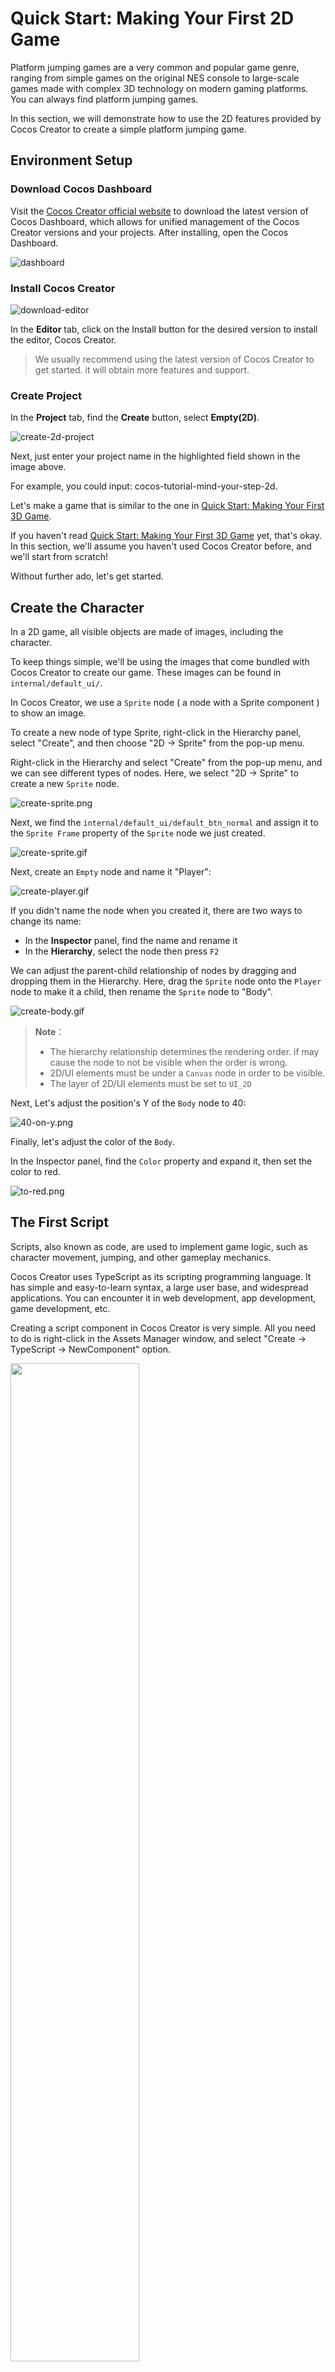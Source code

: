 # Quick Start: Making Your First 2D Game

Platform jumping games are a very common and popular game genre, ranging from simple games on the original NES console to large-scale games made with complex 3D technology on modern gaming platforms. You can always find platform jumping games.

In this section, we will demonstrate how to use the 2D features provided by Cocos Creator to create a simple platform jumping game.

## Environment Setup

### Download Cocos Dashboard

Visit the [Cocos Creator official website](https://www.cocos.com/creator-download) to download the latest version of Cocos Dashboard, which allows for unified management of the Cocos Creator versions and your projects. After installing, open the Cocos Dashboard.

![dashboard](images/projects.png)

### Install Cocos Creator

![download-editor](images/download-editor.png)

In the **Editor** tab, click on the Install button for the desired version to install the editor, Cocos Creator.

> We usually recommend using the latest version of Cocos Creator to get started. it will obtain more features and support.

### Create Project

In the **Project** tab, find the **Create** button, select **Empty(2D)**.

![create-2d-project](images/create-2d-empty.png)

Next, just enter your project name in the highlighted field shown in the image above.

For example, you could input: cocos-tutorial-mind-your-step-2d.

Let's make a game that is similar to the one in [Quick Start: Making Your First 3D Game](../first-game/index.md).

If you haven't read [Quick Start: Making Your First 3D Game](../first-game/index.md) yet, that's okay. In this section, we'll assume you haven't used Cocos Creator before, and we'll start from scratch!

Without further ado, let's get started.

## Create the Character

In a 2D game, all visible objects are made of images, including the character.

To keep things simple, we'll be using the images that come bundled with Cocos Creator to create our game. These images can be found in `internal/default_ui/`.

In Cocos Creator, we use a `Sprite` node ( a node with a Sprite component ) to show an image.

To create a new node of type Sprite, right-click in the Hierarchy panel, select "Create", and then choose "2D -> Sprite" from the pop-up menu.

Right-click in the Hierarchy and select "Create" from the pop-up menu, and we can see different types of nodes. Here, we select "2D -> Sprite" to create a new `Sprite` node.

![create-sprite.png](images/create-sprite.png)

Next, we find the `internal/default_ui/default_btn_normal` and assign it to the `Sprite Frame` property of the `Sprite` node we just created.

![create-sprite.gif](images/create-sprite.gif)

Next, create an `Empty` node and name it "Player":

![create-player.gif](images/create-player.gif)

If you didn't name the node when you created it, there are two ways to change its name:

- In the **Inspector** panel, find the name and rename it
- In the **Hierarchy**, select the node then press `F2`

We can adjust the parent-child relationship of nodes by dragging and dropping them in the Hierarchy. Here, drag the `Sprite` node onto the `Player` node to make it a child, then rename the `Sprite` node to "Body".

![create-body.gif](./images/create-body.gif)

> **Note**：
> - The hierarchy relationship determines the rendering order. if may cause the node to not be visible when the order is wrong.
> - 2D/UI elements must be under a `Canvas` node in order to be visible.
> - The layer of 2D/UI elements must be set to `UI_2D`

Next, Let's adjust the position's Y of the `Body` node to 40:

![40-on-y.png](images/40-on-y.png)

Finally, let's adjust the color of the `Body`.

In the Inspector panel, find the `Color` property and expand it, then set the color to red.

![to-red.png](images/to-red.png)

## The First Script

Scripts, also known as code, are used to implement game logic, such as character movement, jumping, and other gameplay mechanics.

Cocos Creator uses TypeScript as its scripting programming language. It has simple and easy-to-learn syntax, a large user base, and widespread applications. You can encounter it in web development, app development, game development, etc.

Creating a script component in Cocos Creator is very simple. All you need to do is right-click in the Assets Manager window, and select "Create -> TypeScript -> NewComponent" option.

<img src='./images/create-fist-script.png' width='64%' height='64%'></img>

For ease of management, it is often recommended to create a folder named `Script` to put all of your scripts in.

Next, right-click on the `Scripts` folder, and create a new script component named `PlayerController` to control the player.

![create-scripts.gif](images/create-scripts.gif)

The engine will generate the following code for the script component that we just created.

```ts
import { _decorator, Component, Node } from 'cc';
const { ccclass, property } = _decorator;

@ccclass('PlayerController')
export class PlayerController extends Component {
    start() {

    }

    update(deltaTime: number) {
        
    }
}
```

**Note** Cocos Creator uses a Node + Component architecture, meaning that a component must be attached to a node in order to function. Scripts in Cocos Creator are also designed as components.

So, let's drag the `PlayerController` script onto the  Inspector of Player node.

![add-player-controller.gif](images/add-player-controller.gif)

You should see that a `PlayerController` component has been added to the Player node.

> **Note**: You can also click on the **Add Component** button to add different types of components.
> `import { _decorator, Component, Node } from 'cc'`

## Map

A map in a game is an area where your character can move around and interact within a game.

As mentioned before, all visible objects in 2D games are made up of images. The map is no exception.

Just like the steps we used to create the `Body` node, we will now create an object called `Box` which will be used to construct the map.

- Right-click in the Hierarchy
- Create a `Sprite` node by selecting "Create -> 2D Objects -> Sprite" through the pop-up menu.
- Name it as "Box"
- Select the "Box" node, set its **Sprite Frame** property by using `internal/default_ui/default_btn_normal`

![create-box.png](images/create-box.png)

### Prefab

A prefab is a special type of resource that can save the information of a node as a file. so that it can be reused in other situations.

In Cocos Creator, creating a prefab is quite simple. We just need to drag the node into the Assets Manager window, a *.prefab file will be automatically generated.

Now, let's create a folder named Prefab in the Assets Manager window, which will be used to organize all prefabs together.

Then, find the Box node and drag it to the Prefab folder, a prefab file named "Box" will be generated.

The box node in the hierarchy can be deleted, because it won't be used when the game is running. Instead, we will create nodes in the script using Box.prefab to build the game map during gameplay.

![create-box-prefab.gif](images/create-box-prefab.gif)

> **Tips:** Generally, We will use different folders to manage different types of resources. It's a good habit to keep your project well-organized.

### Scene

In the game engine, a scene is used to manage all game objects. It contains characters, maps, gameplay, UI. you name it in a game.

A game can be divided into different scenes based on its functionalities. Such as the loading-scene, start-menu-scene, gameplay-scene, etc.

A game requires at least one scene to start.

So, in Cocos Creator, an unsaved empty scene will be opened by default, just like the one we are currently editing.

To ensure that we can find this scene the next time we open Cocos Creator, we need to save it.

First, let's create a folder named "Scene" to save our scenes in the Assets Manager window.

![scene-dir.png](images/scene-dir.png)

Then, press the <kbd>Ctrl</kbd> + <kbd>S</kbd> shortcut key.

Since it is the first time we are saving this scene, the scene-saving window will pop up.

We choose the "Scene" folder that we just created as the location, and name it "game.scene". Click save.

![save-scene.png](images/save-scene.png)

Now the scene is saved. We can see a scene resource file named "game" under the assets/Scene folder in the Assets Manager window.

![saved-scene.png](images/saved-scene.png)

The scene now can be observed as below, the red block represents the player, and the white represents the ground.

![scene.png](images/scene.png)

> Don't forget to press <kbd>Ctrl</kbd> + <kbd>S</kbd> shortcut key to save your scene when there are changes to the scene. Avoid losing work progress due to unexpected events such as power outages.

## Make the character move

We have created the "Player" node before, but it can not move.

Next, we will add code and animations to control its movement and make it move.

### PlayerController

The player should have the following behaviors：

- it starts jumping when the mouse is clicked.
- When it has been jumping for a certain amount of time, the jumping ends.

To achieve the above goals, we need to add some methods in the `PlayerController` component.

- Listen for mouse-click events

    ```ts
    onMouseUp(event: EventMouse) {}
    ```

- Jump according to the given steps

    ```ts
    jumpByStep(step: number) {}
    ```

- Calculate the position of the player

    ```ts
    update (deltaTime: number) {}
    ```

Next, let's complete these methods.

#### Listen for mouse-click events

Cocos Creator supports various common control devices, such as the mouse, keyboard, touchpad, and gamepad. You can easily access the relevant content through `Input` class.

For ease of use, Cocos Creator provides a global instance object `input` for the `Input` class.

> **Note** It's easy to confuse, `input` is the instance, and `Input` is the class.

To make the `onMouseUp` method be called by the engine when the mouse is clicked, we need to add the following code to the `start` method.

```ts
start () {
    input.on(Input.EventType.MOUSE_UP, this.onMouseUp, this);
}
```

The `onMouseUp` method has an `event` parameter of type `EventMouse`.

Through the `event.getButton()` method, we can get which button of the mouse is clicked.

Add the following code to the `onMouseUp` method:

```ts
onMouseUp(event: EventMouse) {
    if (event.getButton() === EventMouse.BUTTON_LEFT) {
        this.jumpByStep(1);
    } else if (event.getButton() === EventMouse.BUTTON_RIGHT) {
        this.jumpByStep(2);
    }
}
```

In the `EventMouse` class, there are three values have been defined:
- public static BUTTON_LEFT = 0;
- public static BUTTON_MIDDLE = 1;
- public static BUTTON_RIGHT = 2;

The code has implemented that:
- When the left mouse button is clicked, the player jumps forward one step.
- When the right mouse button is clicked, the player jumps forward two steps.

#### Move the player

In our game, the player moves horizontally to the right, so we need to use a simple physics formula as below:

```txt
P_1 = P_0 + v*t
```

Where `P_1` is the final position, `P_0` is the original position, v is the speed of the object, and t is the unit time.

> Final Position = Original Position + Speed * deltaTime

The `update` function in the PlayerController component will be automatically called by the game engine. And also pass in a `deltaTime` parameter.

```ts
update (deltaTime: number) {}
```

The times that `update` will be called per second is determined by the frame rate (also known as FPS) when the game running.

For example, if a game is running at 30 FPS, the `deltaTime` will be  1.0 / 30.0 = 0.03333333... second.

In game development, we use `deltaTime` as the `t` in the physics formula to ensure consistent movement results at any frame rate.

Here, let's add some properties needed for calculating player movement `PlayerController` component.

```ts
//used to judge if the player is jumping.
private _startJump: boolean = false;

//the number of steps will the player jump, should be 1 or 2. determined by which mouse button is clicked.
private _jumpStep: number = 0;

//the time it takes for the player to jump once.
private _jumpTime: number = 0.1;

//the time that the player's current jump action has taken, should be set to 0 each time the player jumps, when it reaches the value of `_jumpTime`, the jump action is completed.
private _curJumpTime: number = 0;

// The player's current vertical speed, used to calculate the Y value of position when jumping.
private _curJumpSpeed: number = 0;

// The current position of the player, used as the original position in the physics formula.
private _curPos: Vec3 = new Vec3();

//movement calculated by deltaTime.
private _deltaPos: Vec3 = new Vec3(0, 0, 0);

// store the final position of the player, when the player's jumping action ends, it will be used directly to avoid cumulative errors.
private _targetPos: Vec3 = new Vec3();   
```

Now, what we need to do next is very simple:

- Calculating the data needed for player movement in the `jumpByStep` method.
- Processing player movement in the `update` method.

In the `jumpByStep` method, we add the following code:

```ts
jumpByStep(step: number) {
    if (this._startJump) {
        //if the player is jumping, do nothing.
        return;
    }
    //mark player is jumping.
    this._startJump = true;
    //record the number of steps the jumping action will take.
    this._jumpStep = step;
    //set to 0 when a new jumping action starts
    this._curJumpTime = 0;
    //because the player will finish the jumping action in the fixed duration(_jumpTime), so it needs to calculate jump speed here.
    this._curJumpSpeed = this._jumpStep / this._jumpTime;
    //copy the current position of the node which will be used when calculating the movement.
    this.node.getPosition(this._curPos);
    //calculate the final position of the node which will be used when the jumping action ends.
    Vec3.add(this._targetPos, this._curPos, new Vec3(this._jumpStep, 0, 0));
}
```

`Vec3` is the vector class in Cocos Creator, the name is short for `Vector3`, which has 3 components, x,y,z. all vector operations are placed in `Vec3` class. Such as `Vec3.add`, `Vec3.subtract` etc.

In Cocos Creator, 2D games also use `Vec3` as the property type for position, scale, and rotation. Just ignore the irrelevant components, e.g. the z component in position.

Next, let's calculate the movement of the player while jumping.

In this game, the player only moves when jumping, and keeps still when not jumping.

Let's add the following code to the `update` method in `PlayerController`.

```ts
update (deltaTime: number) {
    //we only do something when the player is jumping.
    if (this._startJump) {
        //accumulate the jumping time.
        this._curJumpTime += deltaTime;
        //check if it reaches the jump time.
        if (this._curJumpTime > this._jumpTime) {
            // When the jump ends, set the player's position to the target position. 
            this.node.setPosition(this._targetPos);
            //clear jump state
            this._startJump = false;
        } else {
            //if it still needs to move.
            // copy the position of the node.
            this.node.getPosition(this._curPos);
            //calculate the offset x by using deltaTime and jumping speed.
            this._deltaPos.x = this._curJumpSpeed * deltaTime;
            //calculate the final pos by adding deltaPos to the original position
            Vec3.add(this._curPos, this._curPos, this._deltaPos);
            //update the position of the player.
            this.node.setPosition(this._curPos);
        }
    }
}
```

Now, click the **Preview** button at the top of Cocos Creator.

![preview-menu.png](images/preview-menu.png)

The **Player** will move by clicking the mouse buttons.

![without-scale.gif](images/without-scale.gif)

As you can see, the player only moves a little each time you click the mouse button.

This is because we use `pixels/s` as the unit of speed for the Player.

```ts
this._curJumpSpeed = this._jumpStep / this._jumpTime;
```

The above code indicates that the player will only move one pixel per step.

In fact, we want the Player to move a certain distance per step.

To fix this, we need to add a constant to express the step size.

Below, the `BLOCK_SIZE` is used for this purpose.

```ts
import { _decorator, Component, Node } from 'cc';
const { ccclass, property } = _decorator;

//
export const BLOCK_SIZE = 40; 

@ccclass('PlayerController')
export class PlayerController extends Component {
    //...
}
```

As you can see, in TypeScript:
- A constant can be defined outside of the class and exported separately.
- Values declared as const cannot be modified and are often used for fixed configurations.

Next, find the code line in `jumpByStep` method:

```ts
this._curJumpSpeed = this._jumpStep / this._jumpTime;
```

Change it to:

```ts
this._curJumpSpeed = this._jumpStep * BLOCK_SIZE/ this._jumpTime;
```

Here is the updated `jumpByStep`:

```ts
jumpByStep(step: number) {
    if (this._startJump) {
        return;
    }
    this._startJump = true;
    this._jumpStep = step;
    this._curJumpTime = 0;
    
    this._curJumpSpeed = this._jumpStep * BLOCK_SIZE/ this._jumpTime;

    this.node.getPosition(this._curPos);
    Vec3.add(this._targetPos, this._curPos, new Vec3(this._jumpStep* BLOCK_SIZE, 0, 0));    
}
```

Restart the game, and you can see that the distance of the player's movement is as expected now.

![with-scale.gif](images/with-scale.gif)

At this moment, the code of `PlayerController` is as follows.

```ts
import { _decorator, Component, Vec3, EventMouse, input, Input } from "cc";
const { ccclass, property } = _decorator;

export const BLOCK_SIZE = 40;

@ccclass("PlayerController")
export class PlayerController extends Component {

    private _startJump: boolean = false;
    private _jumpStep: number = 0;
    private _curJumpTime: number = 0;
    private _jumpTime: number = 0.3;
    private _curJumpSpeed: number = 0;
    private _curPos: Vec3 = new Vec3();
    private _deltaPos: Vec3 = new Vec3(0, 0, 0);
    private _targetPos: Vec3 = new Vec3();

    start () {
        input.on(Input.EventType.MOUSE_UP, this.onMouseUp, this);
    }

    reset() {
    }   

    onMouseUp(event: EventMouse) {
        if (event.getButton() === 0) {
            this.jumpByStep(1);
        } else if (event.getButton() === 2) {
            this.jumpByStep(2);
        }

    }

    jumpByStep(step: number) {
        if (this._startJump) {
            return;
        }
        this._startJump = true;
        this._jumpStep = step;
        this._curJumpTime = 0;

        this._curJumpSpeed = this._jumpStep * BLOCK_SIZE/ this._jumpTime;
        this.node.getPosition(this._curPos);
        Vec3.add(this._targetPos, this._curPos, new Vec3(this._jumpStep* BLOCK_SIZE, 0, 0));    
    }
   
    update (deltaTime: number) {
        if (this._startJump) {
            this._curJumpTime += deltaTime;
            if (this._curJumpTime > this._jumpTime) {
                // end
                this.node.setPosition(this._targetPos);
                this._startJump = false;              
            } else {
                // tween
                this.node.getPosition(this._curPos);
                this._deltaPos.x = this._curJumpSpeed * deltaTime;
                Vec3.add(this._curPos, this._curPos, this._deltaPos);
                this.node.setPosition(this._curPos);
            }
        }
    }
}
```

### Player Animation

For 2D game development, Cocos Creator supports various types of animation, including keyframe animation, Spine, DragonBones, and Live2D.

In this tutorial, the jump animation of the Player is very simple and it is enough to use keyframe animation.

Using Cocos Creator's built-in animation editor, it's easy to make it.

Let's take a step-by-step approach to creating it.

First, let's add the Animation component to the Body node of the Player.

![add-animation.png](images/add-animation.png)

In the Assets Manager window, create a new folder named "Animation", Inside that folder, create a new AnimationClip named "oneStep".

![create-clip-onestep.gif](images/create-clip-onestep.gif)

In the Hierarchy, select the "Body" node and drag "oneStep" from the Animation folder onto the "Clips" property in the Inspector panel.

![assign-clip.gif](images/assign-clip.gif)

In the editor console area, switch to the "Animation" tab and click the "Enter animation editing mode" button:

![enter-anim-editing-mode.png](images/enter-anim-editing-mode.png)

In the animation editor, we add a track for the node's position property.

![add-position-track.png](images/add-position-track.png)

After adding the track, we can set the indicator of the current frame to a certain frame and then change the position of the node, the current frame will be set to be a keyframe automatically.

> Both modify the value on the Inspector panel and dragging the node in the scene can change the position of a node.

![add-keyframes.gif](images/add-keyframes.gif)

Finally, we have the following keyframes:

- 0 frame：set position to x = 0, y = 40
- 10 frame: set position to x = 0, y = 120
- 20 frame: set position to x = 0, y = 40

> Don't forget to click the **Save** button to save it.

You can click the **Play** button to preview the animation clip.

![preview-oneStep.gif](images/preview-oneStep.gif)

Follow the steps of making `oneStep` animation, and make another one: `twoStep`.

![create-twostep.gif](images/create-twostep.gif)

After completing the animation creation, click the **Close** button to exit the Animation editing mode.

### Play animations in code

Next, let's add some code lines into PlayerController to play the animation we've just made.

Playing an animation using TypeScript in Cocos Creator is quite simple:

```ts
animation.play(animName);
```

- animation is the Animation component on Body node.
- play is the method of Animation component to play animation
- animName is the name of an animation file that you want to play

> In Cocos Creator, we must ensure the animation which will be played is included in the clips of the node's Animation component,

Add the following code at the beginning of the PlayerController class:

```ts
@ccclass("PlayerController")
export class PlayerController extends Component {
    @property(Animation)
    BodyAnim:Animation = null;
    //...
}
```

> **Note**：The TypeScript and Cocos Creator both have an Animation class, please make sure the `Animation` is included in the code line `import { ..., Animation,... } from "cc" `. Otherwise, the code will use the `Animation` from TypeScript, and unpredictable errors may occur.

Here we added a property named `BodyAnim` and added `@property` above it. This syntax is called: [Decorator](../../scripting/decorator.md). The `@property` decorator allows the editor to be aware of the type of `BodyAnim` and display the exported properties of the Animation component on the Inspector panel.

To make sure there is a code line in your PlayerController file as below, or the code will fail to compile.

```ts
`const { ccclass, property } = _decorator;`
```

Here `_decorator` is a class containing all of the decorators that can be used in Cocos Creator, it should be imported from namespace cc before using it.

The related code lines are as follows:

```ts
import { _decorator, Component, Vec3, EventMouse, input, Input, Animation } from "cc";
const { ccclass, property } = _decorator;

```

In `jumpByStep` method, we add to the following code lines:

```ts
if (this.BodyAnim) {
    if (step === 1) {
        this.BodyAnim.play('oneStep');
    } else if (step === 2) {
        this.BodyAnim.play('twoStep');
    }
}
```

Now, the `jumpByStep` method is like this:

```ts
jumpByStep(step: number) {
    if (this._startJump) {
        return;
    }
    this._startJump = true;
    this._jumpStep = step;
    this._curJumpTime = 0;
    this._curJumpSpeed = this._jumpStep * BLOCK_SIZE/ this._jumpTime;
    this.node.getPosition(this._curPos);
    Vec3.add(this._targetPos, this._curPos, new Vec3(this._jumpStep* BLOCK_SIZE, 0, 0));  
    
    //the code can explain itself
    if (this.BodyAnim) {
        if (step === 1) {
            this.BodyAnim.play('oneStep');
        } else if (step === 2) {
            this.BodyAnim.play('twoStep');
        }
    }
}
```

Back to the Cocos Creator, select **Player** node, and then drag the **Body** node on the `BodyAnim` property.

![assign-body-anim.gif](images/assign-body-anim.gif)

The engine will automatically get the Animation component on the Body node and assign it to `BodyAnim`. As a result, the `PlayerController`'s `BodyAnim` property references the `Animation` component of **Body** node.

Hit **Play** button at the top of Cocos Creator to preview, you can see the **Player** jumps while clicking the mouse buttons.

![preview-anim.gif](images/preview-anim.gif)

Because of using the unified.

Here we use a unified jumpTime value, `jumpTime = 0.1`, But since the duration of the two animations is not the same, you can find it a little weird when animations are played.

To solve this, it's better to use the real duration of the animations as the value of `jumpTime`.

```ts
// Get jump time from animation duration.
const clipName = step == 1? 'oneStep' : 'twoStep';
const state =  this.BodyAnim.getState(clipName);        
this._jumpTime = state.duration;
```

![jumptime-with-duration.gif](images/jumptime-with-duration.gif)

## GameManager

In game development, we can manually place nodes using Box.prefab to build the map, but the map will be fixed. To make the map change whenever the game starts and provide some surprises for the players, we can randomly build the map in code.

Now, let's create a new TypeScript component called `GameManger`  in the Assets Manager window to archive this.

> **Note**：If you forget to rename the script or input the wrong name you don't want to use when creating a script component, The best way to fix it is to delete it and create a new one.
> **Note**：If you modify the name of a script, the content in the script file will not change accordingly.

After creating the `GameManger` script component, let's create a new node named **GameManager**, then attach `GameManager` to it.

> **Note** Generally, we can attach the `GameManager` script component to any node in the scene, but for keeping the project structure well-organized, we usually create a node with the same name and attach the `GameManager` to it. This rule applies to all XXXManager script components.

![create-game-manager.png](images/create-game-manager.png)

To build the map, we will use the `Box.prefab` to create the nodes.

So, the first thing we need to do is to add a property to the `GameManager` class for referencing the `Box.prefab`.

Now, the content of the `GameManager` class is as follows:

```ts
import { _decorator, Component, Prefab } from 'cc';
const { ccclass, property } = _decorator;

@ccclass('GameManager')
export class GameManager extends Component {

    @property({type: Prefab})
    public boxPrefab: Prefab|null = null;

    start(){}

    update(dt: number): void {
        
    }
}
```

Go back to the Cocos Creator, select the **GameManager** node, and drag `Box` prefab onto the `boxPrefab` property of **GameManager** node.

![assign-box-prefab.gif](images/assign-box-prefab.gif)

The map in this game is made up of two types of blocks. the two types of blocks alternate to form the map.

- None： an empty block, if the Player steps on a block of this type, the game is over.
- Stone: The Player can stand on.

To make the code more understandable, we often use `enum` to define the types of objects.

We define an enum named `BlockType` which has two elements as below.

```ts
enum BlockType{
    BT_NONE,
    BT_STONE,
};
```

 > In TypeScript, if the first element of an enum hasn't been given a value, it will take 0 as default. Here, `BT_NONE = 0`, `BT_STONE = 1`.

In the following code, you can see how we use it.

We put it above the definition of GameManager class, and without giving it an `export`. As a result, it only can be used in this single file.

Next, it is needed to determine where to place a new block. We add a property named `roadLength` to record the length of the road made up of the blocks.

To manage all the types of blocks we have created, we add the private property `_road` of type Array to store the generated block types.

Now, the code of the `GameManager` is as follows:

```ts
import { _decorator, CCInteger, Component, Prefab } from 'cc';
const { ccclass, property } = _decorator;

enum BlockType{
    BT_NONE,
    BT_STONE,
};

@ccclass('GameManager')
export class GameManager extends Component {

    @property({type: Prefab})
    public boxPrefab: Prefab|null = null;
    @property({type: CCInteger})
    public roadLength: number = 50;
    private _road: BlockType[] = [];

    start() {
       
    }  
}
```

The flow of constructing the map is as follows:

- Clear all data when the game starts
- The type of the first block is always `BlockType.BT_STONE` to prevent the Player from falling off.
- The type of a block after a block with the type of `BlockType.BT_NONE` should always be `BlockType.BT_STONE`.

Next, let's add the following method to `GameManger`.

- Method to generate the map：

    ```ts
    generateRoad() {

        this.node.removeAllChildren();

        this._road = [];
        // startPos
        this._road.push(BlockType.BT_STONE);

        for (let i = 1; i < this.roadLength; i++) {
            if (this._road[i - 1] === BlockType.BT_NONE) {
                this._road.push(BlockType.BT_STONE);
            } else {
                this._road.push(Math.floor(Math.random() * 2));
            }
        }
        
        for (let j = 0; j < this._road.length; j++) {
            let block: Node | null = this.spawnBlockByType(this._road[j]);
            if (block) {
                this.node.addChild(block);
                block.setPosition(j * BLOCK_SIZE, 0, 0);
            }
        }
    }
    ```

    >`Math.floor`： rounds down and returns the largest integer less than or equal to a given number. refer to [Math.floor](https://developer.mozilla.org/en-US/docs/Web/JavaScript/Reference/Global_Objects/Math/floor) for more detail.
    >`Math.random`：returns a floating-point in a range of [0.0,1.0), refer to [Math.random](https://developer.mozilla.org/en-US/docs/Web/JavaScript/Reference/Global_Objects/Math/random) for more detail.

    Obviously, the code `Math.floor(Math.random() * 2)` will only produce two integer numbers, 0 or 1, which are exactly correspond to the value of  `BT_NONE` and `BT_STONE` declared in the `BlockType` enum.

- Create a new block by the given type：

    ```ts
    spawnBlockByType(type: BlockType) {
        if (!this.boxPrefab) {
            return null;
        }

        let block: Node|null = null;
        switch(type) {
            case BlockType.BT_STONE:
                block = instantiate(this.boxPrefab);
                break;
        }

        return block;
    }
    ```

    If the given type is `BT_STONE`, we create a new block from `boxPrefab` using `instantiate` method.

    If the given type is `BT_NONE`, we just do nothing.

    > `instantiate`: is a built-in method provided by Cocos Creator, it is used for making a copy of an existing node and creating a new instance for a prefab.

Let's call `generateRoad` in the `start` method of   `GameManager`:

```ts
start() {
    this.generateRoad()
}  
```

You can see the generated map when running the game.

![gen-road.png](images/gen-road.png)

## Camera Follow

In a game that has a movable player, we often let the camera follow the player. As a result, you can see the screen scrolling when the player is moving.

It's very simple to archive it in Cocos Creator. Just make the following changes.

1. Select the Canvas node, and uncheck the **Align Canvas With Screen** property of cc.Canvas component on the Inspector panel.

2. Drag the Camera node on the Player node, and make it a child node.

![setup-scroll.gif](./images/setup-scroll.gif)

Now, run the game, and you can see the camera is following the player.

![scroll.gif](images/scroll.gif)

## UI layout

UI ( User Interface ) is a very important part of most games. it displays information about the game and allows users to interact with the game systems.

As we mentioned before, In Cocos Creator, all 2D elements should be put directly or indirectly under the Canvas node, or they will not be rendered.

In Cocos Creator, UI is a special collection of 2D elements, they are text, buttons, toggles, etc.

As 2D elements, they also need to be put under the Canvas node.

As we know, UI elements are always fixed on the screen, so we need a fixed camera to render them.

In the previous section, the camera of the Canvas has been changed to follow our Player, it is no longer suitable for UI rendering.

Thus, we need to create a new Canvas for UI.

### UICanvas

In the Hierarchy, right lick the scene root and select "Create -> UI Component -> Canvas" in the pop-up menu.

![create-ui-canvas.png](images/create-ui-canvas.png)

Name it "UICanvas".

![ui-canvas.png](images/ui-canvas.png)

Create an empty node named **StartMenu** under the UICanvas.

Then, create a button node under the **StartMenu** node, you can find there is a node named 'Label' under the button node. Select it and set the String property to 'Play'.

Now, we have made a 'Play' button.

![create-start-menu.png](images/create-start-menu.png)

### Background & Text

Next, let's add a background and text to tell users how to play this game.

Create a Sprite node under the 'StartMenu' node and name it 'Bg'.

Assign `internal/default_ui/default_panel` to the `Sprite Frame` property of 'Bg' node.

Set the value of `Type` property to `SLICED`.

Set the `Content Size` of `UITransform` to a certain value (e.g. 400,250) .

![create-bg.gif](images/create-bg.gif)

Create a new Label node named 'Title' under the 'StartMenu' node, and set the properties as below:
- position： 0,80
- cc.Label Color: black
- cc.Label String： Mind Your Step 2D
- cc.Label Font Size：40

![create-title.png](images/create-title.png)

Continue creating some `Label` nodes to describe the gameplay. Name them 'Tip'.

![create-tip.png](images/create-tip.png)

Create a `Label` node **under UICanvas**, and name it 'Step', to show how many steps the player has taken.

![step.png](images/step.png)

Now, we have completed the UI layout, let's write some code to finish the game logic.

## Game state

There are 3 states in most games.
- **INIT**: game is ready to start
- **PLAYING**: game is playing
- **END**: game is over, will restart or exit

We can define these states using an enum type as below:

```ts
enum GameState{
    GS_INIT,
    GS_PLAYING,
    GS_END,
};
```

For better readability, let's put it after the `BlockType` enum.

Let's add a `setCurState` method to `GameManger`, which will be used to control the state of the game.

The code is as follows.

```ts
setCurState (value: GameState) {
    switch(value) {
        case GameState.GS_INIT:            
            break;
        case GameState.GS_PLAYING:           
            break;
        case GameState.GS_END:
            break;
    }
}
```

Add a new method named `init` to initialize game data.

```ts
init() {
    //to do something
}
```

Then, call it in `setCurState` when the game state is set to `GameState.GS_INIT`.

```ts
setCurState (value: GameState) {
    switch(value) {
        case GameState.GS_INIT:            
            this.init();
            break;
        case GameState.GS_PLAYING:           
            break;
        case GameState.GS_END:
            break;
    }
}
```

As designed, the **Player** only can be controlled by users when the game is running.

So, we make a small change to the input event listener in the `PlayerController`.

The input event is no longer listening in the `start` method, instead, we create a new method named `setInputActive` to handle it. the `setInputActive` method will be called when needed.

```ts
start () {

}

setInputActive(active: boolean) {
    if (active) {
        input.on(Input.EventType.MOUSE_UP, this.onMouseUp, this);
    } else {
        input.off(Input.EventType.MOUSE_UP, this.onMouseUp, this);
    }
}
```

Here, the code of `GameManager` is like this:

```ts
import { _decorator, CCInteger, Component, instantiate, Node, Prefab } from 'cc';
import { BLOCK_SIZE, PlayerController } from './PlayerController';
const { ccclass, property } = _decorator;

enum BlockType{
    BT_NONE,
    BT_STONE,
};

enum GameState{
    GS_INIT,
    GS_PLAYING,
    GS_END,
};

@ccclass('GameManager')
export class GameManager extends Component {

    @property({type: Prefab})
    public boxPrefab: Prefab|null = null;
    @property({type: CCInteger})
    public roadLength: number = 50;
    private _road: BlockType[] = [];

    start() {
    }    

    init() {         
    }

    setCurState (value: GameState) {
        switch(value) {
            case GameState.GS_INIT:
                this.init();
                break;
            case GameState.GS_PLAYING:                
                
                break;
            case GameState.GS_END:
                break;
        }
    }

    generateRoad() {

        this.node.removeAllChildren();

        this._road = [];
        // startPos
        this._road.push(BlockType.BT_STONE);

        for (let i = 1; i < this.roadLength; i++) {
            if (this._road[i - 1] === BlockType.BT_NONE) {
                this._road.push(BlockType.BT_STONE);
            } else {
                this._road.push(Math.floor(Math.random() * 2));
            }
        }
        
        for (let j = 0; j < this._road.length; j++) {
            let block: Node | null = this.spawnBlockByType(this._road[j]);
            if (block) {
                this.node.addChild(block);
                block.setPosition(j * BLOCK_SIZE, 0, 0);
            }
        }
    }

    spawnBlockByType(type: BlockType) {
        if (!this.boxPrefab) {
            return null;
        }

        let block: Node|null = null;
        switch(type) {
            case BlockType.BT_STONE:
                block = instantiate(this.boxPrefab);
                break;
        }

        return block;
    }
}
```

Next, let's add the logic code.

### Game Start

This is not a state, but we must start from here. When the game is launched, the `start` method of `GameManager` will be called.

We call `setCurState` here to initialize the game.

```ts
    start(){
        this.setCurState(GameState.GS_INIT);
    }
```

### GS_INIT

In this game state, we should initialize the map, reset the position of the player, show the game UI, etc.

So, we need to add the needed properties to `GameManager.

```ts
// References to the startMenu node.
@property({ type: Node })
public startMenu: Node | null = null;

//references to player
@property({ type: PlayerController }) 
public playerCtrl: PlayerController | null = null;

//references to UICanvas/Steps node.
@property({type: Label}) 
public stepsLabel: Label|null = null;
```

In the `init` method, we add code lines as below:

```ts
init() {
    //show the start menu
    if (this.startMenu) {
        this.startMenu.active = true;
    }

    //generate the map
    this.generateRoad();


    if (this.playerCtrl) {

        //disable input
        this.playerCtrl.setInputActive(false);

        //reset player data.
        this.playerCtrl.node.setPosition(Vec3.ZERO);
        this.playerCtrl.reset();
    }
}
```

### Handle Button Click Event

Next, let's implement when users click the 'Play' button on the UI, the game starts playing.

Add a new method named `onStartButtonClicked` to the `GameManager` class, which is used to handle the click event of 'Play' button on the 'startMenu` node.

In `onStartButtonClicked`, we just call `setCurState` to set the game state to `GameState.GS_PLAYING`.

```ts
onStartButtonClicked() {
    this.setCurState(GameState.GS_PLAYING);
}
```

Go back to Cocos Creator,  and select the `UICanvas/StartMenu/Button` node.

On the Inspector panel, type `1` into the input box after `Click Events` property.

Then drag the `GameManager` node to the first slot, select `GameManager` for the second slot, and choose `onStartButtonClicked` for the third slot.

![click-event.gif](images/click-event.gif)

### GS_PLAYING

After users click the 'Play' button, the game is going to this state. We need to:

- Hide the StartMenu
- Reset the number of steps
- Enable user input

The related code in `setCurState` method is as below:

```ts
setCurState(value: GameState) {
    switch (value) {
        //...
        case GameState.GS_PLAYING:
            if (this.startMenu) {
                this.startMenu.active = false;
            }

            //reset steps counter to 0
            if (this.stepsLabel) {
                this.stepsLabel.string = '0';
            }

            //enable user input after 0.1 second.
            setTimeout(() => {
                if (this.playerCtrl) {
                    this.playerCtrl.setInputActive(true);
                }
            }, 0.1);
            break;
        //...
    }
}
```

### GS_END

We do nothing for now. you can add anything you want to make the game perfect.

### Bind properties

Go back to Cocos Creator, and drag the corresponding node to each property for `GameManager`.

![bind-manager.png](images/bind-manager.png)

Look! We can play it now.

![start-game-without-result.gif](./images/start-game-without-result.gif)

## Game Over

Next, let's handle the situation when the player steps on an empty block.

### Handle jump end

Add a new property called `_curMoveIndex` to `PlayerController`, which is used to record how many steps the player has taken.

```ts
private _curMoveIndex: number = 0;
```

Set it to 0 in the `reset` method.

```ts
reset() {
    this._curMoveIndex = 0;
    this.node.getPosition(this._curPos);
    this._targetPos.set(0,0,0);
}   
```

In the `jumpByStep` method, increase it by `step`.

```ts
jumpByStep(step: number) {
    if (this._startJump) {
        return;
    }
    this._startJump = true;
    this._jumpStep = step;
    this._curJumpTime = 0;
    this._curJumpSpeed = this._jumpStep * BLOCK_SIZE/ this._jumpTime;
    this.getPosition(this._curPos);
    Vec3.add(this._targetPos, this._curPos, new Vec3(this._jumpStep* BLOCK_SIZE, 0, 0));  
    
    if (this.BodyAnim) {
        if (step === 1) {
            this.BodyAnim.play('oneStep');
        } else if (step === 2) {
            this.BodyAnim.play('twoStep');
        }
    }

    this._curMoveIndex += step;
}
```

Add `onOnceJumpEnd` to `PlayerController` to emit an 'JumpEnd' event and pass in `_curMoveIndex` as a parameter.

```ts
onOnceJumpEnd() {
    this.node.emit('JumpEnd', this._curMoveIndex);
}
```

Call `onOnceJumpEnd` in the `update` of `PlayerController` when the jump action is over.

```ts
update (deltaTime: number) {
    if (this._startJump) {
        this._curJumpTime += deltaTime;
        if (this._curJumpTime > this._jumpTime) {
            // end
            this.node.setPosition(this._targetPos);
            this._startJump = false;      
            this.onOnceJumpEnd();        
        } else {
            // tween
            this.node.getPosition(this._curPos);
            this._deltaPos.x = this._curJumpSpeed * deltaTime;
            Vec3.add(this._curPos, this._curPos, this._deltaPos);
            this.node.setPosition(this._curPos);
        }
    }
}
```

Go back to `GameManager` and add the following code.

- Add `onPlayerJumpEnd` method to handle the jump end event.

    ```ts
    onPlayerJumpEnd(moveIndex: number) {
     
    }
    ```

- Listen 'JumpEnd' event in the `start` method.

    ```ts
    start() {
        this.setCurState(GameState.GS_INIT);
        this.playerCtrl?.node.on('JumpEnd', this.onPlayerJumpEnd, this);
    }
    ```

    > In Cocos Creator, an event dispatched through the `emit` of a node can only be listened to by using its `on`.

- Add `checkResult` to check the type of block the player steps on.

    ```ts
    checkResult(moveIndex: number) {
        if (moveIndex < this.roadLength) {
            if (this._road[moveIndex] == BlockType.BT_NONE) {   //steps on empty block, reset to init.
                this.setCurState(GameState.GS_INIT);
            }
        } else {    //out of map, reset to init.
            this.setCurState(GameState.GS_INIT);
        }
    }
    ```

- Finish the `onPlayerJumpEnd` method.

    ```ts
    onPlayerJumpEnd(moveIndex: number) {
        //update steps label.
        if (this.stepsLabel) {
            this.stepsLabel.string = '' + (moveIndex >= this.roadLength ? this.roadLength : moveIndex);
        }
        this.checkResult(moveIndex);
    }
    ```

## Layers & Visibility

When playing the game, you may notice the overlapping graphics, this is because the both cameras ( Canvas/Camera, UICanvas/Camera) are rendering all objects.

![layer-error.png](images/layer-error.png)

In Cocos Creator, a node can only be put in one of the layers, a camera can choose which layers will be rendered by itself.

To solve this problem, we need to allocate the role of the layers and the visibility of cameras.

In this game, we have two types of objects.
- Scene Object： player, blocks
- UI Object: windows, buttons, labels

So, we just need to put all of the scene objects to `DEFAULT` layer and put all of the UI objects to `UI_2D` layer.

Then, we need to change a little about the visibility of cameras to let the `Canvas/Camera` only render the objects in `DEFAULT` layer, the `UICanvas/Camera` only render the object in `UI_2D` layer, and everything will be ok.

It's so clear, now, let's do it.

## DEFAULT

- Set the layer of Canvas **and all its children** to `DEFAULT`：

    ![layer-default.png](images/layer-default.png)

- Set the layer of `Box.prefab` to `DEFAULT`：

    ![box-layer.png](images/box-layer.png)

    Double-click the left mouse button on the prefab file to enter the prefab editing mode, don't forget to hit the 'Save' button after finishing the modification.

    ![save-prefab.png](images/save-prefab.png)

- Set the **Visibility** of `Canvas/Player/Camera` as follows：

    ![canvas-camera.png](images/cavans-camera.png)

## UI_2D

- Set the **Visibility** of  `UICanvas/Camera` as follows：

    ![images/uicanvas-camera.png](images/uicanvas-camera.png)

    Since the default layer for 2D nodes is `UI_2D`, we don't need to set the layer for nodes under `UICanvas`.

Play the game again, everything is ok now.

![after-layer-setting.gif](images/after-layer-setting.gif)

## Summary

Here we come to the end of this tutorial, hope it has been helpful to you.

In the future, you can add more gameplay and features based on this game, such as replacing the Player with an animation role, adding a beautiful background image, adding rhythmic background music and sounds, etc.

If you have any questions, please refer to [Get Help and Support](../support.md).

## Full Source Code

PlayerController.ts:

```ts
import { _decorator, Component, Vec3, EventMouse, input, Input, Animation } from "cc";
const { ccclass, property } = _decorator;

export const BLOCK_SIZE = 40;

@ccclass("PlayerController")
export class PlayerController extends Component {

    @property(Animation)
    BodyAnim:Animation = null;

    private _startJump: boolean = false;
    private _jumpStep: number = 0;
    private _curJumpTime: number = 0;
    private _jumpTime: number = 0.1;
    private _curJumpSpeed: number = 0;
    private _curPos: Vec3 = new Vec3();
    private _deltaPos: Vec3 = new Vec3(0, 0, 0);
    private _targetPos: Vec3 = new Vec3();   
    private _curMoveIndex: number = 0;
    start () {
        //input.on(Input.EventType.MOUSE_UP, this.onMouseUp, this);
    }

    setInputActive(active: boolean) {
        if (active) {
            input.on(Input.EventType.MOUSE_UP, this.onMouseUp, this);
        } else {
            input.off(Input.EventType.MOUSE_UP, this.onMouseUp, this);
        }
    }

    reset() {
        this._curMoveIndex = 0;
        this.node.getPosition(this._curPos);
        this._targetPos.set(0,0,0);
    }   

    onMouseUp(event: EventMouse) {
        if (event.getButton() === 0) {
            this.jumpByStep(1);
        } else if (event.getButton() === 2) {
            this.jumpByStep(2);
        }

    }

    jumpByStep(step: number) {
        if (this._startJump) {
            return;
        }
        this._startJump = true;
        this._jumpStep = step;
        this._curJumpTime = 0;

        // get jump time from animation duration.
        const clipName = step == 1? 'oneStep' : 'twoStep';
        const state =  this.BodyAnim.getState(clipName);        
        this._jumpTime = state.duration;


        this._curJumpSpeed = this._jumpStep * BLOCK_SIZE/ this._jumpTime;
        this.node.getPosition(this._curPos);
        Vec3.add(this._targetPos, this._curPos, new Vec3(this._jumpStep* BLOCK_SIZE, 0, 0));  
        
        if (this.BodyAnim) {
            if (step === 1) {
                this.BodyAnim.play('oneStep');
            } else if (step === 2) {
                this.BodyAnim.play('twoStep');
            }
        }

        this._curMoveIndex += step;
    }

    
    onOnceJumpEnd() {
        this.node.emit('JumpEnd', this._curMoveIndex);
    }
   
    update (deltaTime: number) {
        if (this._startJump) {
            this._curJumpTime += deltaTime;
            if (this._curJumpTime > this._jumpTime) {
                // end
                this.node.setPosition(this._targetPos);
                this._startJump = false;   
                this.onOnceJumpEnd();           
            } else {
                // tween
                this.node.getPosition(this._curPos);
                this._deltaPos.x = this._curJumpSpeed * deltaTime;
                Vec3.add(this._curPos, this._curPos, this._deltaPos);
                this.node.setPosition(this._curPos);
            }
        }
    }
}
```

GameManager.ts：

```ts
import { _decorator, CCInteger, Component, instantiate, Label, Node, Prefab, Vec3 } from 'cc';
import { BLOCK_SIZE, PlayerController } from './PlayerController';
const { ccclass, property } = _decorator;

enum BlockType {
    BT_NONE,
    BT_STONE,
};

enum GameState {
    GS_INIT,
    GS_PLAYING,
    GS_END,
};

@ccclass('GameManager')
export class GameManager extends Component {

    @property({ type: Prefab })
    public boxPrefab: Prefab | null = null;
    @property({ type: CCInteger })
    public roadLength: number = 50;
    private _road: BlockType[] = [];

    @property({ type: Node })
    public startMenu: Node | null = null;
    @property({ type: PlayerController })
    public playerCtrl: PlayerController | null = null;
    @property({type: Label})
    public stepsLabel: Label|null = null;

    start() {
        this.setCurState(GameState.GS_INIT);
        this.playerCtrl?.node.on('JumpEnd', this.onPlayerJumpEnd, this);
    }

    init() {
        if (this.startMenu) {
            this.startMenu.active = true;
        }

        this.generateRoad();

        if (this.playerCtrl) {
            this.playerCtrl.setInputActive(false);
            this.playerCtrl.node.setPosition(Vec3.ZERO);
            this.playerCtrl.reset();
        }
    }

    setCurState(value: GameState) {
        switch (value) {
            case GameState.GS_INIT:
                this.init();
                break;
            case GameState.GS_PLAYING:
                if (this.startMenu) {
                    this.startMenu.active = false;
                }

                if (this.stepsLabel) {
                    this.stepsLabel.string = '0';
                }

                setTimeout(() => {
                    if (this.playerCtrl) {
                        this.playerCtrl.setInputActive(true);
                    }
                }, 0.1);
                break;
            case GameState.GS_END:
                break;
        }
    }

    generateRoad() {

        this.node.removeAllChildren();

        this._road = [];
        // startPos
        this._road.push(BlockType.BT_STONE);

        for (let i = 1; i < this.roadLength; i++) {
            if (this._road[i - 1] === BlockType.BT_NONE) {
                this._road.push(BlockType.BT_STONE);
            } else {
                this._road.push(Math.floor(Math.random() * 2));
            }
        }
        
        for (let j = 0; j < this._road.length; j++) {
            let block: Node | null = this.spawnBlockByType(this._road[j]);
            if (block) {
                this.node.addChild(block);
                block.setPosition(j * BLOCK_SIZE, 0, 0);
            }
        }
    }

    spawnBlockByType(type: BlockType) {
        if (!this.boxPrefab) {
            return null;
        }

        let block: Node | null = null;
        switch (type) {
            case BlockType.BT_STONE:
                block = instantiate(this.boxPrefab);
                break;
        }

        return block;
    }

    onStartButtonClicked() {
        this.setCurState(GameState.GS_PLAYING);
    }

    checkResult(moveIndex: number) {
        if (moveIndex < this.roadLength) {
            if (this._road[moveIndex] == BlockType.BT_NONE) {
                this.setCurState(GameState.GS_INIT);
            }
        } else { 
            this.setCurState(GameState.GS_INIT);
        }
    }

    onPlayerJumpEnd(moveIndex: number) {
        if (this.stepsLabel) {
            this.stepsLabel.string = '' + (moveIndex >= this.roadLength ? this.roadLength : moveIndex);
        }
        this.checkResult(moveIndex);
    }

}

```
